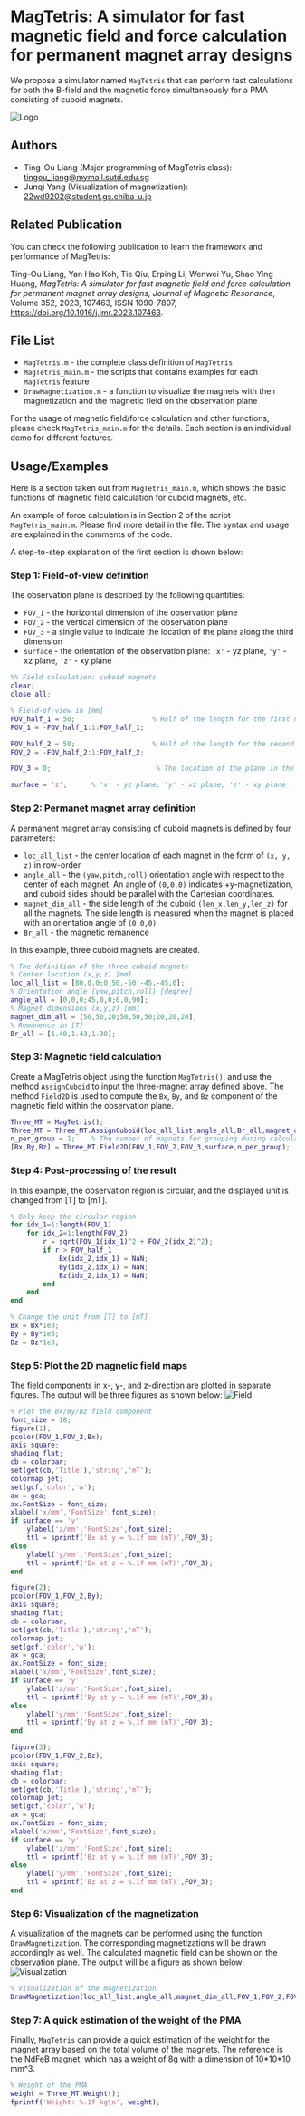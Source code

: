 
# MagTetris: A simulator for fast magnetic field and force calculation for permanent magnet array designs

We propose a simulator named `MagTetris` that
can perform fast calculations for both the B-field and the magnetic
force simultaneously for a PMA consisting of cuboid magnets.

![Logo](https://github.com/TingouLiang/MagTetris/blob/main/MagTetris%20Logo.png?raw=true)


## Authors

- Ting-Ou Liang (Major programming of MagTetris class): tingou_liang@mymail.sutd.edu.sg
- Junqi Yang (Visualization of magnetization): 22wd9202@student.gs.chiba-u.jp


## Related Publication
You can check the following publication to learn the framework and performance of MagTetris:

Ting-Ou Liang, Yan Hao Koh, Tie Qiu, Erping Li, Wenwei Yu, Shao Ying Huang,
*MagTetris: A simulator for fast magnetic field and force calculation for permanent magnet array designs,
Journal of Magnetic Resonance*,
Volume 352,
2023,
107463,
ISSN 1090-7807,
https://doi.org/10.1016/j.jmr.2023.107463.
## File List
- `MagTetris.m` - the complete class definition of `MagTetris`
- `MagTetris_main.m` - the scripts that contains examples for each `MagTetris` feature
- `DrawMagnetization.m` - a function to visualize the magnets with their magnetization and the magnetic field on the observation plane

For the usage of magnetic field/force calculation and other functions, please check `MagTetris_main.m` for the details. Each section is an individual demo for different features.
## Usage/Examples
Here is a section taken out from `MagTetris_main.m`, which shows the basic functions of magnetic field calculation for cuboid magnets, etc.

An example of force calculation is in Section 2 of the script `MagTetris_main.m`. Please find more detail in the file. The syntax and usage are explained in the comments of the code.

A step-to-step explanation of the first section is shown below:

### Step 1: Field-of-view definition
The observation plane is described by the following quantities:
- `FOV_1` - the horizontal dimension of the observation plane
- `FOV_2` - the vertical dimension of the observation plane
- `FOV_3` - a single value to indicate the location of the plane along the third dimension
- `surface` - the orientation of the observation plane: `'x'` - yz plane, `'y'` - xz plane, `'z'` - xy plane

```matlab
%% Field calculation: cuboid magnets
clear;
close all;

% Field-of-view in [mm]
FOV_half_1 = 50;                   % Half of the length for the first dimension
FOV_1 = -FOV_half_1:1:FOV_half_1;

FOV_half_2 = 50;                   % Half of the length for the second dimension
FOV_2 = -FOV_half_2:1:FOV_half_2;

FOV_3 = 0;                          % The location of the plane in the third dimension

surface = 'z';      % 'x' - yz plane, 'y' - xz plane, 'z' - xy plane
```

### Step 2: Permanet magnet array definition
A permanent magnet array consisting of cuboid magnets is defined by four parameters:
- `loc_all_list` - the center location of each magnet in the form of `(x, y, z)` in row-order
- `angle_all` - the `(yaw,pitch,roll)` orientation angle with respect to the center of each magnet. An angle of `(0,0,0)` indicates +y-magnetization, and cuboid sides should be parallel with the Cartesian coordinates.
- `magnet_dim_all` - the side length of the cuboid `(len_x,len_y,len_z)` for all the magnets. The side length is measured when the magnet is placed with an orientation angle of `(0,0,0)`
- `Br_all` - the magnetic remanence

In this example, three cuboid magnets are created.

```matlab
% The definition of the three cuboid magnets
% Center location (x,y,z) [mm]
loc_all_list = [80,0,0;0,50,-50;-45,-45,0];
% Orientation angle (yaw,pitch,roll) [degree]
angle_all = [0,0,0;45,0,0;0,0,90];
% Magnet dimensions (x,y,z) [mm]
magnet_dim_all = [50,50,20;50,50,50;20,20,20];
% Remanence in [T]
Br_all = [1.40,1.43,1.38];                   
```

### Step 3: Magnetic field calculation
Create a MagTetris object using the function `MagTetris()`, and use the method `AssignCuboid` to input the three-magnet array defined above.
The method `Field2D` is used to compute the `Bx`, `By`, and `Bz` component of the magnetic field within the observation plane.

```matlab
Three_MT = MagTetris();
Three_MT = Three_MT.AssignCuboid(loc_all_list,angle_all,Br_all,magnet_dim_all);
n_per_group = 1;    % The number of magnets for grouping during calculation, by default it should be 1
[Bx,By,Bz] = Three_MT.Field2D(FOV_1,FOV_2,FOV_3,surface,n_per_group);
```

### Step 4: Post-processing of the result
In this example, the observation region is circular, and the displayed unit is changed from [T] to [mT].

```matlab
% Only keep the circular region
for idx_1=1:length(FOV_1)
    for idx_2=1:length(FOV_2)
        r = sqrt(FOV_1(idx_1)^2 + FOV_2(idx_2)^2);
        if r > FOV_half_1
            Bx(idx_2,idx_1) = NaN;
            By(idx_2,idx_1) = NaN;
            Bz(idx_2,idx_1) = NaN;
        end
    end
end

% Change the unit from [T] to [mT]
Bx = Bx*1e3;
By = By*1e3;
Bz = Bz*1e3;
```

### Step 5: Plot the 2D magnetic field maps
The field components in x-, y-, and z-direction are plotted in separate figures. The output will be three figures as shown below:
![Field](https://github.com/TingouLiang/MagTetris/blob/main/MagTetris%20Field.png?raw=true)

```matlab
% Plot the Bx/By/Bz field component
font_size = 18;
figure(1);
pcolor(FOV_1,FOV_2,Bx);
axis square;
shading flat;
cb = colorbar;
set(get(cb,'Title'),'string','mT');
colormap jet;
set(gcf,'color','w');
ax = gca;
ax.FontSize = font_size;
xlabel('x/mm','FontSize',font_size);
if surface == 'y'
    ylabel('z/mm','FontSize',font_size);
    ttl = sprintf('Bx at y = %.1f mm (mT)',FOV_3);
else
    ylabel('y/mm','FontSize',font_size);
    ttl = sprintf('Bx at z = %.1f mm (mT)',FOV_3);
end

figure(2);
pcolor(FOV_1,FOV_2,By);
axis square;
shading flat;
cb = colorbar;
set(get(cb,'Title'),'string','mT');
colormap jet;
set(gcf,'color','w');
ax = gca;
ax.FontSize = font_size;
xlabel('x/mm','FontSize',font_size);
if surface == 'y'
    ylabel('z/mm','FontSize',font_size);
    ttl = sprintf('By at y = %.1f mm (mT)',FOV_3);
else
    ylabel('y/mm','FontSize',font_size);
    ttl = sprintf('By at z = %.1f mm (mT)',FOV_3);
end

figure(3);
pcolor(FOV_1,FOV_2,Bz);
axis square;
shading flat;
cb = colorbar;
set(get(cb,'Title'),'string','mT');
colormap jet;
set(gcf,'color','w');
ax = gca;
ax.FontSize = font_size;
xlabel('x/mm','FontSize',font_size);
if surface == 'y'
    ylabel('z/mm','FontSize',font_size);
    ttl = sprintf('Bz at y = %.1f mm (mT)',FOV_3);
else
    ylabel('y/mm','FontSize',font_size);
    ttl = sprintf('Bz at z = %.1f mm (mT)',FOV_3);
end
```

### Step 6: Visualization of the magnetization
A visualization of the magnets can be performed using the function `DrawMagnetization`. The corresponding magnetizations will be drawn accordingly as well. The calculated magnetic field can be shown on the observation plane. The output will be a figure as shown below:
![Visualization](https://github.com/TingouLiang/MagTetris/blob/main/MagTetris%20Visualization.png?raw=true)

```matlab
% Visualization of the magnetization
DrawMagnetization(loc_all_list,angle_all,magnet_dim_all,FOV_1,FOV_2,FOV_3,surface,Bz);
```

### Step 7: A quick estimation of the weight of the PMA
Finally, `MagTetris` can provide a quick estimation of the weight for the magnet array based on the total volume of the magnets. The reference is the NdFeB magnet, which has a weight of 8g with a dimension of 10\*10\*10 mm^3.

```matlab
% Weight of the PMA
weight = Three_MT.Weight();
fprintf('Weight: %.1f kg\n', weight);

```

